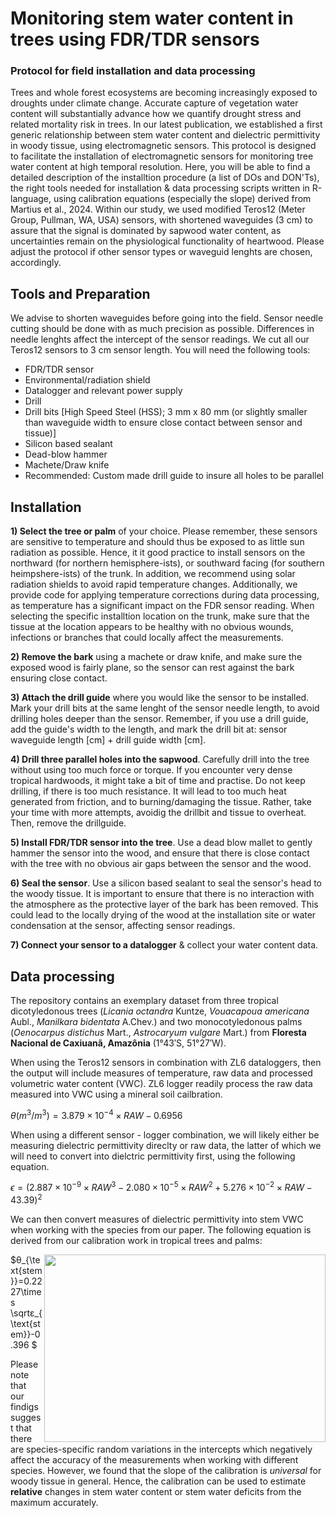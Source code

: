 # Monitoring stem water content in trees using FDR/TDR sensors
### Protocol for field installation and data processing

Trees and whole forest ecosystems are becoming increasingly exposed to droughts under climate change. Accurate capture of vegetation water content will substantially advance how we quantify drought stress and related mortality risk in trees. In our latest publication, we established a first generic relationship between stem water content and dielectric permittivity in woody tissue, using electromagnetic sensors. This protocol is designed to facilitate the installation of electromagnetic sensors for monitoring tree water content at high temporal resolution. Here, you will be able to find a detailed description of the installtion procedure (a list of DOs and DON'Ts), the right tools needed for installation & data processing scripts written in R-language, using calibration equations (especially the slope) derived from Martius et al., 2024. Within our study, we used modified Teros12 (Meter Group, Pullman, WA, USA) sensors, with shortened waveguides (3 cm) to assure that the signal is dominated by sapwood water content, as uncertainties remain on the physiological functionality of heartwood. Please adjust the protocol if other sensor types or waveguid lenghts are chosen, accordingly.

## Tools and Preparation
We advise to shorten waveguides before going into the field. Sensor needle cutting should be done with as much precision as possible. Differences in needle lenghts affect the intercept of the sensor readings. We cut all our Teros12 sensors to 3 cm sensor length. You will need the following tools:
- FDR/TDR sensor
- Environmental/radiation shield
- Datalogger and relevant power supply
- Drill
- Drill bits [High Speed Steel (HSS); 3 mm x 80 mm (or slightly smaller than waveguide width to ensure close contact between sensor and tissue)]
- Silicon based sealant
- Dead-blow hammer
- Machete/Draw knife
- Recommended: Custom made drill guide to insure all holes to be parallel

## Installation
**1) Select the tree or palm** of your choice. Please remember, these sensors are sensitive to temperature and should thus be exposed to as little sun radiation as possible. Hence, it it good practice to install sensors on the northward (for northern hemisphere-ists), or southward facing (for southern heimpshere-ists) of the trunk. In addition, we recommend using solar radiation shields to avoid rapid temperature changes. Additionally, we provide code for applying temperature corrections during data processing, as temperature has a significant impact on the FDR sensor reading.
When selecting the specific installtion location on the trunk, make sure that the tissue at the location appears to be healthy with no obvious wounds, infections or branches that could locally affect the measurements.

**2) Remove the bark** using a machete or draw knife, and make sure the exposed wood is fairly plane, so the sensor can rest against the  bark ensuring close contact.

**3) Attach the drill guide** where you would like the sensor to be installed. Mark your drill bits at the same lenght of the sensor needle length, to avoid drilling holes deeper than the sensor. Remember, if you use a drill guide, add the guide's width to the length, and mark the drill bit at: sensor waveguide length [cm] + drill guide width [cm]. 

**4) Drill three parallel holes into the sapwood**. Carefully drill into the tree without using too much force or torque. If you encounter very dense tropical hardwoods, it might take a bit of time and practise. Do not keep drilling, if there is too much resistance. It will lead to too much heat generated from friction, and to burning/damaging the tissue. Rather, take your time with more attempts, avoidig the drillbit and tissue to overheat. Then, remove the drillguide. 

**5) Install FDR/TDR sensor into the tree**. Use a dead blow mallet to gently hammer the sensor into the wood, and ensure that there is close contact with the tree with no obvious air gaps between the sensor and the wood.

**6) Seal the sensor**. Use a silicon based sealant to seal the sensor's head to the woody tissue. It is important to ensure that there is no interaction with the atmosphere as the protective layer of the bark has been removed. This could lead to the locally drying of the wood at the installation site or water condensation at the sensor, affecting sensor readings.

**7) Connect your sensor to a datalogger** & collect your water content data.

## Data processing 
The repository contains an exemplary dataset from three tropical dicotyledonous trees (_Licania octandra_ Kuntze, _Vouacapoua americana_ Aubl., _Manilkara bidentata_ A.Chev.)  and two monocotyledonous palms (_Oenocarpus distichus_ Mart., _Astrocaryum vulgare_ Mart.) from **Floresta Nacional de Caxiuanã, Amazônia** (1°43′S, 51°27′W). 

When using the Teros12 sensors in combination with ZL6 dataloggers, then the output will include measures of temperature, raw data and processed volumetric water content (VWC). ZL6 logger readily process the raw data measured into VWC using a mineral soil cailbration.

$`\theta (m^3/m^3) = 3.879 \times 10^{−4} \times RAW − 0.6956 `$

When using a different sensor - logger combination, we will likely either be measuring dielectric permittivity direclty or raw data, the latter of which we will need to convert into dielctric permittivity first, using the following equation. 

$`\epsilon = (2.887 \times 10^{-9} \times RAW^3 - 2.080 \times 10^{-5} \times RAW^2 + 5.276 \times 10^{-2} \times RAW -43.39 )^2`$

We can then convert measures of dielectric permittivity into stem VWC when working with the species from our paper.
The following equation is derived from our calibration work in tropical trees and palms:


 <img align = "right" width = "450" height = "300" src="https://github.com/lionmartius/Splish-Splash-Sap/assets/146541125/5d2ca122-0cc9-4d10-b2ac-3015060789ae">
          


$θ_{\text{stem}}=0.2227\times \sqrtε_{\text{stem}}-0.396 $ 


Please note that our findigs suggest that there are species-specific random variations in the intercepts which negatively affect the accuracy of the measurements when working with different species. However, we found that the slope of the calibration is _universal_ for woody tissue in general. Hence, the calibration can be used to estimate __relative__ changes in stem water content or stem water deficits from the maximum accurately.

                     

